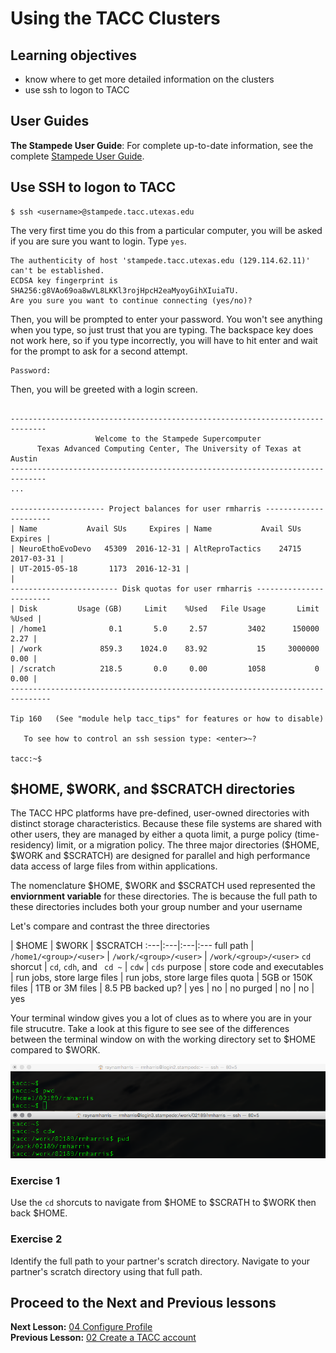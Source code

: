 # Using the TACC Clusters

## Learning objectives
- know where to get more detailed information on the clusters
- use ssh to logon to TACC

## User Guides

**The Stampede User Guide**: For complete up-to-date information, see the complete [Stampede User Guide](https://portal.tacc.utexas.edu/user-guides/stampede).

## Use SSH to logon to TACC

~~~ {.bash}
$ ssh <username>@stampede.tacc.utexas.edu
~~~

The very first time you do this from a particular computer, you will be asked if you are sure you want to login. Type `yes`. 

~~~ {.output}
The authenticity of host 'stampede.tacc.utexas.edu (129.114.62.11)' can't be established.
ECDSA key fingerprint is SHA256:g8VAo69oa8wVL8LKKl3rojHpcH2eaMyoyGihXIuiaTU.
Are you sure you want to continue connecting (yes/no)?
~~~

Then, you will be prompted to enter your password. You won't see anything when you type, so just trust that you are typing. The backspace key does not work here, so if you type incorrectly, you will have to hit enter and wait for the prompt to ask for a second attempt.

~~~ {.output}
Password:
~~~

Then, you will be greeted with a login screen. 


~~~ {.output}

------------------------------------------------------------------------------
                   Welcome to the Stampede Supercomputer
      Texas Advanced Computing Center, The University of Texas at Austin
------------------------------------------------------------------------------
...

--------------------- Project balances for user rmharris ----------------------
| Name           Avail SUs     Expires | Name           Avail SUs     Expires |
| NeuroEthoEvoDevo   45309  2016-12-31 | AltReproTactics    24715  2017-03-31 | 
| UT-2015-05-18       1173  2016-12-31 |                                      |
------------------------ Disk quotas for user rmharris ------------------------
| Disk         Usage (GB)     Limit    %Used   File Usage       Limit   %Used |
| /home1              0.1       5.0     2.57         3402      150000    2.27 |
| /work             859.3    1024.0    83.92           15     3000000    0.00 |
| /scratch          218.5       0.0     0.00         1058           0    0.00 |
-------------------------------------------------------------------------------

Tip 160   (See "module help tacc_tips" for features or how to disable)

   To see how to control an ssh session type: <enter>~?

tacc:~$
~~~

## $HOME, $WORK, and $SCRATCH directories
The TACC HPC platforms have pre-defined, user-owned directories with distinct storage characteristics. Because these file systems are shared with other users, they are managed by either a quota limit, a purge policy (time-residency) limit, or a migration policy. The three major directories ($HOME, $WORK and $SCRATCH) are designed for parallel and high performance data access of large files from within applications. 

The nomenclature $HOME, $WORK and $SCRATCH used represented the **enviornment variable** for these directories. The is because the full path to these directories includes both your group number and your username

Let's compare and contrast the three directories

 | $HOME | $WORK | $SCRATCH
:---|:---|:---|:---
full path | `/home1/<group>/<user>` | `/work/<group>/<user>` | `/work/<group>/<user>`
`cd` shorcut | `cd`, `cdh`, and ` cd ~` | `cdw` | `cds`
purpose | store code and executables | run jobs, store large files | run jobs, store large files
quota | 5GB or 150K files | 1TB or 3M files | 8.5 PB
backed up? | yes | no | no
purged | no | no | yes

Your terminal window gives you a lot of clues as to where you are in your file strucutre. Take a look at this figure to see see of the differences between the terminal window on with the working directory set to $HOME compared to $WORK.

![PWD](/figures/login_nodes.png)

### Exercise 1
Use the `cd` shorcuts to navigate from $HOME to $SCRATH to $WORK then back $HOME.

### Exercise 2
Identify the full path to your partner's scratch directory. Navigate to your partner's scratch directory using that full path.

## Proceed to the Next and Previous lessons
**Next Lesson:** [04 Configure Profile](04_Configure_Profile.md)   
**Previous Lesson:** [02 Create a TACC account](02_Create_Account.md)  
